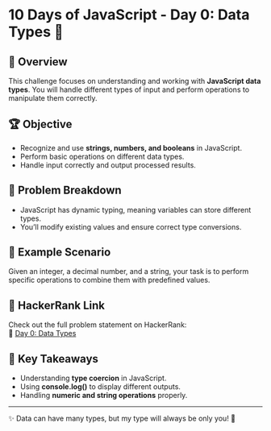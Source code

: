 # 10 Days of JavaScript - Day 0: Data Types 🚀

## 📌 Overview

This challenge focuses on understanding and working with **JavaScript data types**. You will handle different types of input and perform operations to manipulate them correctly.

## 🏆 Objective

- Recognize and use **strings, numbers, and booleans** in JavaScript.
- Perform basic operations on different data types.
- Handle input correctly and output processed results.

## 📂 Problem Breakdown

- JavaScript has dynamic typing, meaning variables can store different types.
- You’ll modify existing values and ensure correct type conversions.

## 📌 Example Scenario

Given an integer, a decimal number, and a string, your task is to perform specific operations to combine them with predefined values.

## 🔗 HackerRank Link

Check out the full problem statement on HackerRank:  
🔗 [Day 0: Data Types](https://www.hackerrank.com/domains/tutorials/10-days-of-javascript)

## 🎯 Key Takeaways

- Understanding **type coercion** in JavaScript.
- Using **console.log()** to display different outputs.
- Handling **numeric and string operations** properly.

---

✨ Data can have many types, but my type will always be only you! 💖
